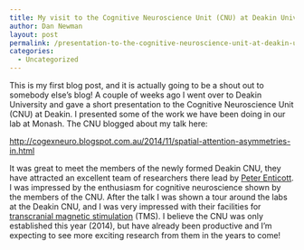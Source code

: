 ```yaml
---
title: My visit to the Cognitive Neuroscience Unit (CNU) at Deakin University
author: Dan Newman
layout: post
permalink: /presentation-to-the-cognitive-neuroscience-unit-at-deakin-university/
categories:
  - Uncategorized
---
```

This is my first blog post, and it is actually going to be a shout out to somebody else’s blog! A couple of weeks ago I went over to Deakin University and gave a short presentation to the Cognitive Neuroscience Unit (CNU) at Deakin. I presented some of the work we have been doing in our lab at Monash. The CNU blogged about my talk here:

<a title="Spatial attention asymmetries in disorders of attention" href="http://cogexneuro.blogspot.com.au/2014/11/spatial-attention-asymmetries-in.html" target="_blank">http://cogexneuro.blogspot.com.au/2014/11/spatial-attention-asymmetries-in.html</a>

It was great to meet the members of the newly formed Deakin CNU, they have attracted an excellent team of researchers there lead by <a title="Peter Enticott" href="http://www.deakin.edu.au/profiles/peter-enticott" target="_blank">Peter Enticott</a>. I was impressed by the enthusiasm for cognitive neuroscience shown by the members of the CNU. After the talk I was shown a tour around the labs at the Deakin CNU, and I was very impressed with their facilities for <a href="http://en.wikipedia.org/wiki/Transcranial_magnetic_stimulation" target="_blank">transcranial magnetic stimulation</a> (TMS).  I believe the CNU was only established this year (2014), but have already been productive and I’m expecting to see more exciting research from them in the years to come!